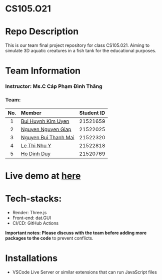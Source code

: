 # CS105.O21

# Repo Description
This is our team final project repository for class CS105.021. Aiming to simulate 3D aquatic creatures in a fish tank for the educational purposes.

# Team Information 
### Instructor: Ms.C Cáp Phạm Đình Thăng

### Team:
|No.|Member|Student ID|
|:-:|:--|:-:|
|1|[Bui Huynh Kim Uyen](https://github.com/uyenbhku)|21521659|
|2|[Nguyen Nguyen Giap](https://github.com/Paignn)|21522025|
|3|[Nguyen Bui Thanh Mai](https://github.com/mainbt)|21522320|
|4|[Le Thi Nhu Y](https://github.com/lethinhuy20)|21522818|
|5|[Ho Dinh Duy](https://github.com/Hodnduy)|21520769|

# Live demo at [here](https://uyenbhku.github.io/CS105.O21/demo/)

# Tech-stacks: 
- Render: Three.js
- Front-end: dat.GUI
- CI/CD: GitHub Actions

**Important notes: Please discuss with the team before adding more packages to the code** to prevent conflicts. 

# Installations
- VSCode Live Server or similar extensions that can run JavaScript files
